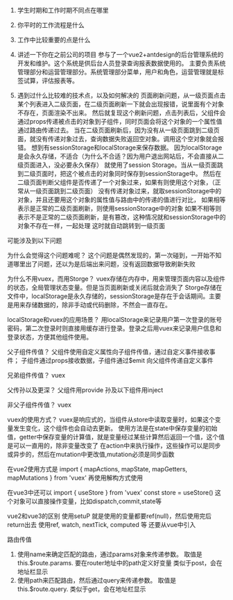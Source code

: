 1. 学生时期和工作时期不同点在哪里

2. 你平时的工作流程是什么
3. 工作中比较重要的点是什么

4. 讲述一下你在之前公司的项目
参与了一个vue2+antdesign的后台管理系统的开发和维护。这个系统是供后台人员登录查询报表数据使用的。
主要负责系统管理部分和运营管理部分。系统管理部分菜单，用户和角色，运营管理就是标签试算，评估报表等。

5. 遇到过什么比较难的技术点，以及如何解决的
页面刷新问题，从一级页面点击某个列表进入二级页面，在二级页面刷新一下就会出现报错，说里面有个对象不存在，页面渲染不出来。
然后就复现这个刷新问题，点击列表后，父组件会通过props传递被点击的对象到子组件，同时页面会将这个对象的一个属性值通过路由传递过去。
当在二级页面刷新后，因为没有从一级页面跳到二级页面，就没有传递对象过去，查询数据失败返回空对象。调用这个空对象就会报错。
想到有sessionStorage和localStorage来保存数据。
因为localStorage是会永久存储，不适合（为什么不合适？因为用户退出网站后，不会直接从二级页面进入，没必要永久保存）
就使用了session Storage。当从一级页面跳到二级页面时，把这个被点击的对象同时保存到sessionStorage中。
然后在二级页面判断父组件是否传递了一个对象过来，如果有则使用这个对象，（正常从一级页面跳到二级页面）
没有传递对象过来，就取sessionStorage中的对象，并且还要用这个对象的属性值与路由中的传递的值进行对比，
如果相等表示是正常的二级页面刷新，则使用sessionStorage中的对象
如果不相等则表示不是正常的二级页面刷新，是有篡改，这种情况就和sessionStorage中的对象不存在一样，一起处理
这时就自动跳转到一级页面


可能涉及到以下问题

为什么会觉得这个问题难呢？
这个问题是偶然发现的，第一次碰到，一开始不知道哪里出了问题，还以为是后端出来问题，没有返回数据导致刷新失败

为什么不用vuex，而用Storge？
vuex存储在内存中，用来管理页面内容以及组件的状态，全局管理状态变量。但是当页面刷新或关闭后就会消失了
Storge存储在文件中，localStorage是永久存储的，sessionStorage是存在于会话期间。主要是用来存储数据的，除非手动或代码删除，不然会一直存在。

localStorage和vuex的应用场景？
用localStorage来记录用户第一次登录的账号密码，第二次登录时则直接用缓存进行登录。登录之后用vuex来记录用户信息和登录状态，方便其他组件使用。

父子组件传值？
父组件使用自定义属性向子组件传值，通过自定义事件接收事件；
子组件通过props接收数据，子组件通过$emit 向父组件传递自定义事件

兄弟组件传值？
vuex

父传孙以及更深？
父组件用provide
孙及以下组件用inject

非父子组件传值？
vuex

vuex的使用方式？
vuex是响应式的，当组件从store中读取变量时，如果这个变量发生变化，这个组件也会自动去更新。
使用方法是在state中保存变量的初始值，getter中保存变量的计算值，就是变量经过某些计算然后返回一个值，这个值是可以一直用的，除非变量改变了
在action中来执行操作，这些操作可以是同步或异步的，然后在mutation中更改值,mutation必须是同步函数

在vue2使用方式是
import { mapActions, mapState, mapGetters, mapMutations } from 'vuex' 再使用解构方式使用

在vue3中还可以
import { useStore } from 'vuex' 
const store = useStore()
这个对象可以直接操作变量，比如dispatch,commit,state等

vue2和vue3的区别
使用setuP
就是使用的变量都要ref(null)，然后使用完后return出去
使用ref, watch, nextTick, computed 等 还要从vue中引入

路由传值
1. 使用name来确定匹配的路由，通过params对象来传递参数。 取值是this.$route.params.  要在router地址中的path定义好变量 类似于post，会在地址栏显示
2. 使用path来匹配路由，然后通过query来传递参数。 取值是this.$route.query.   类似于get，会在地址栏显示